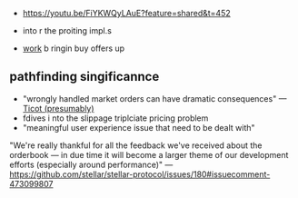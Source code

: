 - https://youtu.be/FiYKWQyLAuE?feature=shared&t=452

- into r the proiting  impl.s

-  [work](https://github.com/stellar/stellar-protocol/issues/180#issuecomment-425711434) b ringin buy offers up


##  pathfinding  singificannce

-  "wrongly handled market orders can have dramatic consequences" —[Ticot (presumably)](https://github.com/stellar/stellar-protocol/issues/180#issuecomment-437555879)
  -  fdives i nto the  slippage triplciate pricing problem
  -  "meaningful user experience issue that need to be dealt with"
  

"We're really thankful for all the feedback we've received about the orderbook — in due time it will become a larger theme of our development efforts (especially around performance)"
— https://github.com/stellar/stellar-protocol/issues/180#issuecomment-473099807
